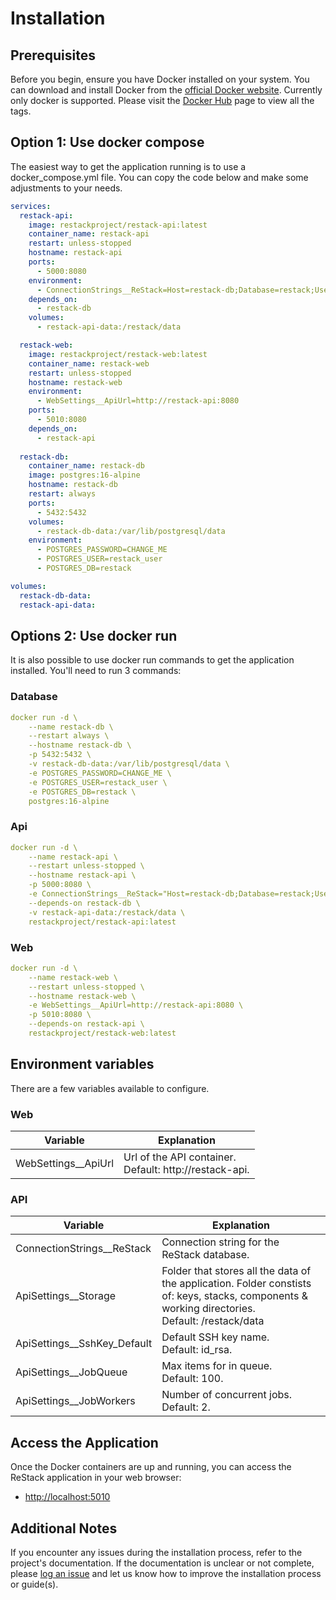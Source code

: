 # Installation

## Prerequisites

Before you begin, ensure you have Docker installed on your system. You can download and install Docker from the [official Docker website](https://www.docker.com/get-started).
Currently only docker is supported. Please visit the [Docker Hub](https://hub.docker.com/u/restackproject) page to view all the tags.

## Option 1: Use docker compose

The easiest way to get the application running is to use a docker_compose.yml file. You can copy the code below and make some adjustments to your needs.

```yaml
services:
  restack-api:
    image: restackproject/restack-api:latest
    container_name: restack-api
    restart: unless-stopped
    hostname: restack-api
    ports:
      - 5000:8080
    environment:
      - ConnectionStrings__ReStack=Host=restack-db;Database=restack;Username=restack_user;Password=CHANGE_ME
    depends_on:
      - restack-db
    volumes:
      - restack-api-data:/restack/data

  restack-web:
    image: restackproject/restack-web:latest
    container_name: restack-web
    restart: unless-stopped
    hostname: restack-web
    environment:
      - WebSettings__ApiUrl=http://restack-api:8080
    ports:
      - 5010:8080
    depends_on:
      - restack-api
  
  restack-db:
    container_name: restack-db
    image: postgres:16-alpine
    hostname: restack-db
    restart: always
    ports:
      - 5432:5432
    volumes:
      - restack-db-data:/var/lib/postgresql/data
    environment:
      - POSTGRES_PASSWORD=CHANGE_ME
      - POSTGRES_USER=restack_user
      - POSTGRES_DB=restack

volumes:
  restack-db-data:
  restack-api-data:
```

## Options 2:  Use docker run

It is also possible to use docker run commands to get the application installed. You'll need to run 3 commands:

### Database
```yaml
docker run -d \
    --name restack-db \
    --restart always \
    --hostname restack-db \
    -p 5432:5432 \
    -v restack-db-data:/var/lib/postgresql/data \
    -e POSTGRES_PASSWORD=CHANGE_ME \
    -e POSTGRES_USER=restack_user \
    -e POSTGRES_DB=restack \
    postgres:16-alpine
```

### Api
```yaml
docker run -d \
    --name restack-api \
    --restart unless-stopped \
    --hostname restack-api \
    -p 5000:8080 \
    -e ConnectionStrings__ReStack="Host=restack-db;Database=restack;Username=restack_user;Password=CHANGE_ME" \
    --depends-on restack-db \
    -v restack-api-data:/restack/data \
    restackproject/restack-api:latest
```

### Web
```yaml
docker run -d \
    --name restack-web \
    --restart unless-stopped \
    --hostname restack-web \
    -e WebSettings__ApiUrl=http://restack-api:8080 \
    -p 5010:8080 \
    --depends-on restack-api \
    restackproject/restack-web:latest
```

## Environment variables

There are a few variables available to configure.

### Web

| Variable              | Explanation    |
|-----------------------|----------------------------------|
| WebSettings__ApiUrl   | Url of the API container. <br>Default: http://restack-api.  |

### API

| Variable                      | Explanation    |
|-------------------------------|------------|
| ConnectionStrings__ReStack    | Connection string for the ReStack database. |
| ApiSettings__Storage          | Folder that stores all the data of the application. Folder constists of: keys, stacks, components & working directories. <br>Default: /restack/data|
| ApiSettings__SshKey_Default   | Default SSH key name. <br>Default: id_rsa. |
| ApiSettings__JobQueue         | Max items for in queue. <br>Default: 100. |
| ApiSettings__JobWorkers       | Number of concurrent jobs. <br>Default: 2. |


## Access the Application

Once the Docker containers are up and running, you can access the ReStack application in your web browser:

- [http://localhost:5010](http://localhost:5010)

## Additional Notes

If you encounter any issues during the installation process, refer to the project's documentation. If the documentation is unclear or not complete, please [log an issue](https://github.com/restack-project/restack/issues) and let us know how to improve the installation process or guide(s).